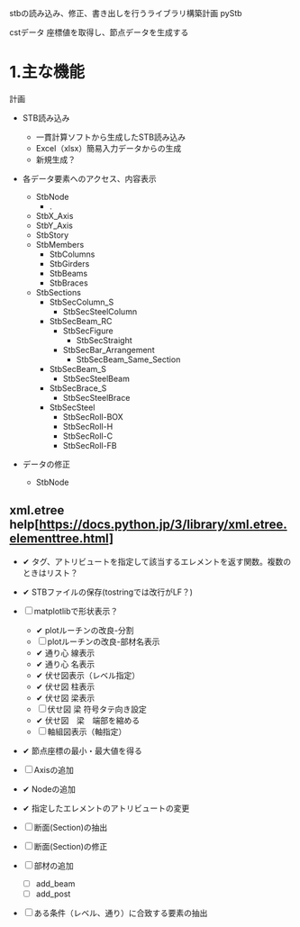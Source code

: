 stbの読み込み、修正、書き出しを行うライブラリ構築計画
pyStb


cstデータ
座標値を取得し、節点データを生成する



# 1.主な機能
計画
* STB読み込み
  * 一貫計算ソフトから生成したSTB読み込み
  * Excel（xlsx）簡易入力データからの生成
  * 新規生成？
* 各データ要素へのアクセス、内容表示
  * StbNode
    * .
  * StbX_Axis
  * StbY_Axis
  * StbStory
  * StbMembers
    * StbColumns
    * StbGirders
    * StbBeams
    * StbBraces
  * StbSections
    * StbSecColumn_S
      * StbSecSteelColumn
    * StbSecBeam_RC
      * StbSecFigure
        * StbSecStraight
      * StbSecBar_Arrangement
        * StbSecBeam_Same_Section
    * StbSecBeam_S
      * StbSecSteelBeam
    * StbSecBrace_S
      * StbSecSteelBrace
    * StbSecSteel
      * StbSecRoll-BOX
      * StbSecRoll-H
      * StbSecRoll-C
      * StbSecRoll-FB
      
* データの修正
  * StbNode

xml.etree help[https://docs.python.jp/3/library/xml.etree.elementtree.html]
-----
* ✔ タグ、アトリビュートを指定して該当するエレメントを返す関数。複数のときはリスト？
* ✔ STBファイルの保存(tostringでは改行がLF？)
* ☐ matplotlibで形状表示？
  * ✔ plotルーチンの改良-分割
  * ☐ plotルーチンの改良-部材名表示
  * ✔ 通り心 線表示
  * ✔ 通り心 名表示
  * ✔ 伏せ図表示（レベル指定）
  * ✔ 伏せ図 柱表示
  * ✔ 伏せ図 梁表示
  * ☐ 伏せ図 梁 符号タテ向き設定
  * ✔ 伏せ図　梁　端部を縮める
  * ☐ 軸組図表示（軸指定）
  
* ✔ 節点座標の最小・最大値を得る
* ☐ Axisの追加
* ✔ Nodeの追加
* ✔ 指定したエレメントのアトリビュートの変更
* ☐ 断面(Section)の抽出
* ☐ 断面(Section)の修正
* ☐ 部材の追加
  * ☐ add_beam
  * ☐ add_post
* ☐ ある条件（レベル、通り）に合致する要素の抽出









